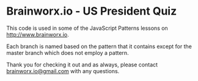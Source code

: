 # Brainworx.io - US President Quiz
This code is used in some of the JavaScript Patterns lessons on http://www.brainworx.io.

Each branch is named based on the pattern that it contains except for the master branch which does not employ a pattern.

Thank you for checking it out and as always, please contact brainworx.io@gmail.com with any questions.
